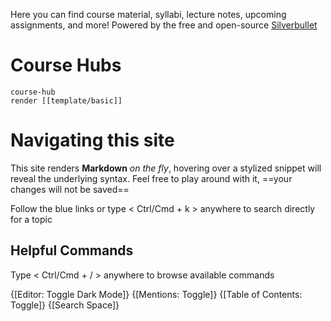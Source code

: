   

Here you can find course material, syllabi, lecture notes, upcoming assignments, and more! Powered by the free and open-source [Silverbullet](https://silverbullet.md)

# Course Hubs
```query
course-hub
render [[template/basic]]
```

# Navigating this site

This site renders **Markdown** _on the fly_, hovering over a stylized snippet will reveal the underlying syntax. Feel free to play around with it, ==your changes will not be saved==

Follow the blue links or type < Ctrl/Cmd + k > anywhere to search directly for a topic 

## Helpful Commands

Type < Ctrl/Cmd + / > anywhere to browse available commands 

{[Editor: Toggle Dark Mode]}
{[Mentions: Toggle]}
{[Table of Contents: Toggle]}
{[Search Space]}
